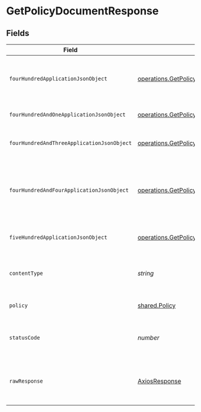 # GetPolicyDocumentResponse


## Fields

| Field                                                                                                                                                      | Type                                                                                                                                                       | Required                                                                                                                                                   | Description                                                                                                                                                |
| ---------------------------------------------------------------------------------------------------------------------------------------------------------- | ---------------------------------------------------------------------------------------------------------------------------------------------------------- | ---------------------------------------------------------------------------------------------------------------------------------------------------------- | ---------------------------------------------------------------------------------------------------------------------------------------------------------- |
| `fourHundredApplicationJsonObject`                                                                                                                         | [operations.GetPolicyDocumentResponseBody](../../models/operations/getpolicydocumentresponsebody.md)                                                       | :heavy_minus_sign:                                                                                                                                         | The request is malformed (e.g, a given path parameter is invalid)<br/>                                                                                     |
| `fourHundredAndOneApplicationJsonObject`                                                                                                                   | [operations.GetPolicyDocumentPolicyManagementResponseBody](../../models/operations/getpolicydocumentpolicymanagementresponsebody.md)                       | :heavy_minus_sign:                                                                                                                                         | The request is unauthorized<br/>                                                                                                                           |
| `fourHundredAndThreeApplicationJsonObject`                                                                                                                 | [operations.GetPolicyDocumentPolicyManagementResponseResponseBody](../../models/operations/getpolicydocumentpolicymanagementresponseresponsebody.md)       | :heavy_minus_sign:                                                                                                                                         | The user is forbidden from making this request<br/>                                                                                                        |
| `fourHundredAndFourApplicationJsonObject`                                                                                                                  | [operations.GetPolicyDocumentPolicyManagementResponse404ResponseBody](../../models/operations/getpolicydocumentpolicymanagementresponse404responsebody.md) | :heavy_minus_sign:                                                                                                                                         | There was no policy that was found with the given owner_id and policy name.<br/>                                                                           |
| `fiveHundredApplicationJsonObject`                                                                                                                         | [operations.GetPolicyDocumentPolicyManagementResponse500ResponseBody](../../models/operations/getpolicydocumentpolicymanagementresponse500responsebody.md) | :heavy_minus_sign:                                                                                                                                         | Something unexpected happened on the server.                                                                                                               |
| `contentType`                                                                                                                                              | *string*                                                                                                                                                   | :heavy_check_mark:                                                                                                                                         | HTTP response content type for this operation                                                                                                              |
| `policy`                                                                                                                                                   | [shared.Policy](../../models/shared/policy.md)                                                                                                             | :heavy_minus_sign:                                                                                                                                         | Policy retrieved successfully.                                                                                                                             |
| `statusCode`                                                                                                                                               | *number*                                                                                                                                                   | :heavy_check_mark:                                                                                                                                         | HTTP response status code for this operation                                                                                                               |
| `rawResponse`                                                                                                                                              | [AxiosResponse](https://axios-http.com/docs/res_schema)                                                                                                    | :heavy_minus_sign:                                                                                                                                         | Raw HTTP response; suitable for custom response parsing                                                                                                    |